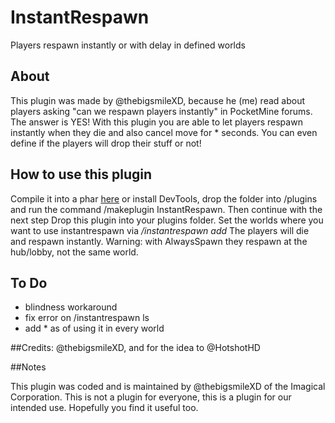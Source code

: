 # InstantRespawn
Players respawn instantly or with delay in defined worlds

## About
This plugin was made by @thebigsmileXD, because he (me) read about players asking "can we respawn players instantly" in  PocketMine forums. The answer is YES! With this plugin you are able to let players respawn instantly when they die and also cancel move for * seconds. You can even define if the players will drop their stuff or not!

## How to use this plugin
Compile it into a phar [here](http://pmt.mcpe.me) or install DevTools, drop the folder into /plugins and run the command /makeplugin InstantRespawn. Then continue with the next step
Drop this plugin into your plugins folder.
Set the worlds where you want to use instantrespawn via */instantrespawn add <worldname>*
The players will die and respawn instantly.
Warning: with AlwaysSpawn they respawn at the hub/lobby, not the same world.

## To Do
- blindness workaround
- fix error on /instantrespawn ls
- add * as of using it in every world

##Credits:
@thebigsmileXD, and for the idea to @HotshotHD

##Notes

This plugin was coded and is maintained by @thebigsmileXD of the Imagical Corporation. This is not a plugin for everyone, this is a plugin for our intended use. Hopefully you find it useful too.
